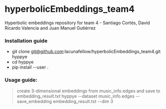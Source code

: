 # hyperbolicEmbeddings_team4
Hyperbolic embeddings repository for team 4 - Santiago Cortés, David Ricardo Valencia and Juan Manuel Gutiérrez

### Installation guide
* git clone git@github.com:lacunafellow/hyperbolicEmbeddings_team4.git hyppye
* cd hyppye
* pip install --user .

### Usage guide: 
> create 3-dimensional embeddings from music_info.edges and save to embedding_result.txt
hyppye --dataset music_info.edges --save_embedding embedding_result.txt --dim 3
